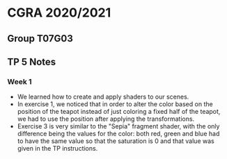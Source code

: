 # CGRA 2020/2021

## Group T07G03

## TP 5 Notes

### Week 1

- We learned how to create and apply shaders to our scenes.
- In exercise 1, we noticed that in order to alter the color based on the position of the teapot instead of just coloring a fixed half of the teapot, we had to use the position after applying the transformations.
- Exercise 3 is very similar to the "Sepia" fragment shader, with the only difference being the values for the color: both red, green and blue had to have the same value so that the saturation is 0 and that value was given in the TP instructions.
